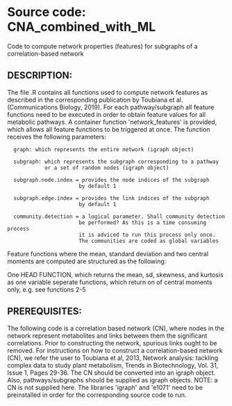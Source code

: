 # Source code: CNA_combined_with_ML
Code to compute network properties (features) for subgraphs of a correlation-based network
## DESCRIPTION:
The file .R contains all functions used to compute network features as described in the
corresponding publication by Toubiana et al. (Communications Biology, 2019).
For each pathway/subgraph all feature functions need to be executed in order
to obtain feature values for all metabolic pathways.
A container function 'network_features' is provided, which allows all feature functions
to be triggered at once.
The function receives the following parameters:

      graph: which represents the entire network (igraph object)
      
      subgraph: which represents the subgraph corresponding to a pathway
                or a set of random nodes (igraph object)
                
      subgraph.node.index = provides the node indices of the subgraph
                           by default 1
                           
      subgraph.edge.index = provides the link indices of the subgraph
                           by default 1
                           
      community.detection = a logical parameter. Shall community detection
                           be performed? As this is a time consuming process
                           it is adviced to run this process only once.
                           The communities are coded as global variables

 Feature functions where the mean, standard deviation and two central moments are computed are
 structured as the following:
 
 One HEAD FUNCTION, which returns the mean, sd, skewness, and kurtosis as one variable
 seperate functions, which return on of central moments only, e.g. see functions 2-5

 ## PREREQUISITES:
 The following code is a correlation based network (CN), where nodes in the network
 represent metabolites and links between them the significant correlations.
 Prior to constructing the network, spurious links ought to be removed.
 For instructions on how to construct a correlation-based network (CN), we refer the user to
 Toubiana et al, 2013, Network analysis: tackling complex data to study plant metabolism,
 Trends in Biotechnology, Vol. 31, Issue 1, Pages 29-36.
 The CN should be converted into an igraph object.
 Also, pathways/subgraphs should be supplied as igraph objects.
 NOTE: a CN is not supplied here.
 The libraries 'igraph' and 'e1071' need to be preinstalled in order for the corresponding
 source code to run.
